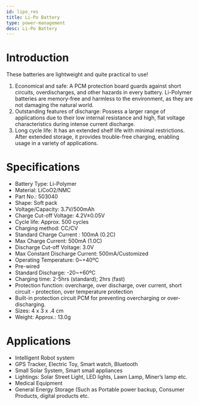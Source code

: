 ```yaml
---
id: lipo_res
title: Li-Po Battery
type: power-management
desc: Li-Po Battery
---
```

# Introduction

These batteries are lightweight and quite practical to use!

1. Economical and safe: A PCM protection board guards against short circuits, overdischarges, and other hazards in every battery. Li-Polymer batteries are memory-free and harmless to the environment, as they are not damaging the natural world.
2. Outstanding features of discharge: Possess a larger range of applications due to their low internal resistance and high, flat voltage characteristics during intense current discharge.
3. Long cycle life: It has an extended shelf life with minimal restrictions. After extended storage, it provides trouble-free charging, enabling usage in a variety of applications.

# Specifications

- Battery Type: Li-Polymer
- Material: LiCoO2/NMC
- Part No.: 503040
- Shape: Soft pack
- Voltage/Capacity: 3.7V/500mAh
- Charge Cut-off Voltage: 4.2V±0.05V
- Cycle life: Approx. 500 cycles 
- Charging method: CC/CV
- Standard Charge Current : 100mA (0.2C)
- Max Charge Current: 500mA (1.0C)
- Discharge Cut-off Voltage: 3.0V
- Max Constant Discharge Current: 500mA/Customized
- Operating Temperature: 0~+40ºC
- Pre-wired
- Standard Discharge: -20~+60ºC
- Charging time: 2-5hrs (standard); 2hrs (fast)
- Protection function: overcharge, over discharge, over current, short circuit - protection, over temperature protection
- Built-in protection circuit PCM for preventing overcharging or over-discharging.
- Sizes: 4 x 3 x .4 cm 
- Weight: Approx.: 13.0g


# Applications

- Intelligent Robot system 
- GPS Tracker, Electric Toy, Smart watch, Bluetooth 
- Small Solar System, Smart small appliances 
- Lightings: Solar Street Light, LED lights, Lawn Lamp, Miner’s lamp etc.
- Medical Equipment 
- General Energy Storage (Such as Portable power backup, Consumer Products, digital products etc.